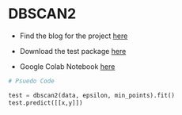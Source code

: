 # DBSCAN2

- Find the blog for the project [here](https://towardsdatascience.com/dbscan-with-python-743162371dca)

- Download the test package [here](https://test.pypi.org/project/dbscan2/)

- Google Colab Notebook [here](https://colab.research.google.com/drive/1rCQl2sc5wEGKx0CgG-hW_Dg959qT3qct?usp=sharing)

```python
# Psuedo Code

test = dbscan2(data, epsilon, min_points).fit()
test.predict([[x,y]])

```

